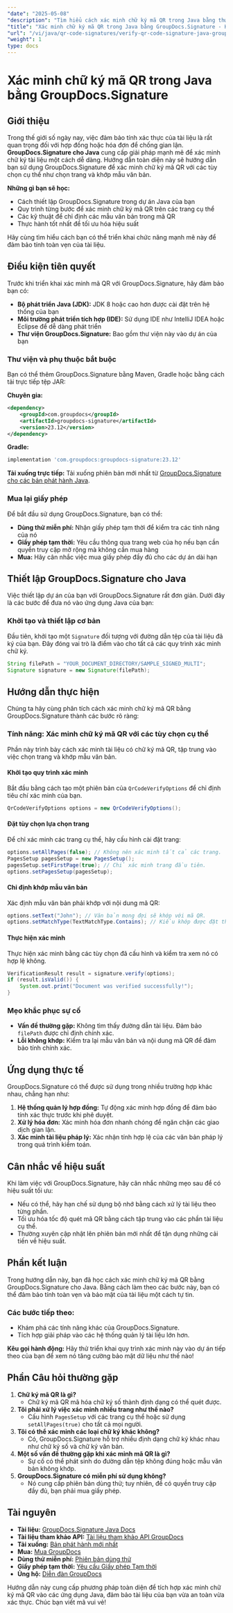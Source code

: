 ```yaml
---
"date": "2025-05-08"
"description": "Tìm hiểu cách xác minh chữ ký mã QR trong Java bằng thư viện GroupDocs.Signature mạnh mẽ. Hướng dẫn này bao gồm thiết lập, các tùy chọn xác minh và các phương pháp hay nhất."
"title": "Xác minh chữ ký mã QR trong Java bằng GroupDocs.Signature - Hướng dẫn toàn diện"
"url": "/vi/java/qr-code-signatures/verify-qr-code-signature-java-groupdocs-signature/"
"weight": 1
type: docs
---
```

# Xác minh chữ ký mã QR trong Java bằng GroupDocs.Signature

## Giới thiệu

Trong thế giới số ngày nay, việc đảm bảo tính xác thực của tài liệu là rất quan trọng đối với hợp đồng hoặc hóa đơn để chống gian lận. **GroupDocs.Signature cho Java** cung cấp giải pháp mạnh mẽ để xác minh chữ ký tài liệu một cách dễ dàng. Hướng dẫn toàn diện này sẽ hướng dẫn bạn sử dụng GroupDocs.Signature để xác minh chữ ký mã QR với các tùy chọn cụ thể như chọn trang và khớp mẫu văn bản.

**Những gì bạn sẽ học:**

- Cách thiết lập GroupDocs.Signature trong dự án Java của bạn
- Quy trình từng bước để xác minh chữ ký mã QR trên các trang cụ thể
- Các kỹ thuật để chỉ định các mẫu văn bản trong mã QR
- Thực hành tốt nhất để tối ưu hóa hiệu suất

Hãy cùng tìm hiểu cách bạn có thể triển khai chức năng mạnh mẽ này để đảm bảo tính toàn vẹn của tài liệu.

## Điều kiện tiên quyết

Trước khi triển khai xác minh mã QR với GroupDocs.Signature, hãy đảm bảo bạn có:

- **Bộ phát triển Java (JDK):** JDK 8 hoặc cao hơn được cài đặt trên hệ thống của bạn
- **Môi trường phát triển tích hợp (IDE):** Sử dụng IDE như IntelliJ IDEA hoặc Eclipse để dễ dàng phát triển
- **Thư viện GroupDocs.Signature:** Bao gồm thư viện này vào dự án của bạn

### Thư viện và phụ thuộc bắt buộc

Bạn có thể thêm GroupDocs.Signature bằng Maven, Gradle hoặc bằng cách tải trực tiếp tệp JAR:

**Chuyên gia:**

```xml
<dependency>
    <groupId>com.groupdocs</groupId>
    <artifactId>groupdocs-signature</artifactId>
    <version>23.12</version>
</dependency>
```

**Gradle:**

```gradle
implementation 'com.groupdocs:groupdocs-signature:23.12'
```

**Tải xuống trực tiếp:** 
Tải xuống phiên bản mới nhất từ [GroupDocs.Signature cho các bản phát hành Java](https://releases.groupdocs.com/signature/java/).

### Mua lại giấy phép

Để bắt đầu sử dụng GroupDocs.Signature, bạn có thể:

- **Dùng thử miễn phí:** Nhận giấy phép tạm thời để kiểm tra các tính năng của nó
- **Giấy phép tạm thời:** Yêu cầu thông qua trang web của họ nếu bạn cần quyền truy cập mở rộng mà không cần mua hàng
- **Mua:** Hãy cân nhắc việc mua giấy phép đầy đủ cho các dự án dài hạn

## Thiết lập GroupDocs.Signature cho Java

Việc thiết lập dự án của bạn với GroupDocs.Signature rất đơn giản. Dưới đây là các bước để đưa nó vào ứng dụng Java của bạn:

### Khởi tạo và thiết lập cơ bản

Đầu tiên, khởi tạo một `Signature` đối tượng với đường dẫn tệp của tài liệu đã ký của bạn. Đây đóng vai trò là điểm vào cho tất cả các quy trình xác minh chữ ký.

```java
String filePath = "YOUR_DOCUMENT_DIRECTORY/SAMPLE_SIGNED_MULTI";
Signature signature = new Signature(filePath);
```

## Hướng dẫn thực hiện

Chúng ta hãy cùng phân tích cách xác minh chữ ký mã QR bằng GroupDocs.Signature thành các bước rõ ràng:

### Tính năng: Xác minh chữ ký mã QR với các tùy chọn cụ thể

Phần này trình bày cách xác minh tài liệu có chữ ký mã QR, tập trung vào việc chọn trang và khớp mẫu văn bản.

#### Khởi tạo quy trình xác minh

Bắt đầu bằng cách tạo một phiên bản của `QrCodeVerifyOptions` để chỉ định tiêu chí xác minh của bạn.

```java
QrCodeVerifyOptions options = new QrCodeVerifyOptions();
```

#### Đặt tùy chọn lựa chọn trang

Để chỉ xác minh các trang cụ thể, hãy cấu hình cài đặt trang:

```java
options.setAllPages(false); // Không nên xác minh tất cả các trang.
PagesSetup pagesSetup = new PagesSetup();
pagesSetup.setFirstPage(true); // Chỉ xác minh trang đầu tiên.
options.setPagesSetup(pagesSetup);
```

#### Chỉ định khớp mẫu văn bản

Xác định mẫu văn bản phải khớp với nội dung mã QR:

```java
options.setText("John"); // Văn bản mong đợi sẽ khớp với mã QR.
options.setMatchType(TextMatchType.Contains); // Kiểu khớp được đặt thành 'Chứa'.
```

#### Thực hiện xác minh

Thực hiện xác minh bằng các tùy chọn đã cấu hình và kiểm tra xem nó có hợp lệ không.

```java
VerificationResult result = signature.verify(options);
if (result.isValid()) {
    System.out.print("Document was verified successfully!");
}
```

### Mẹo khắc phục sự cố

- **Vấn đề thường gặp:** Không tìm thấy đường dẫn tài liệu. Đảm bảo `filePath` được chỉ định chính xác.
- **Lỗi không khớp:** Kiểm tra lại mẫu văn bản và nội dung mã QR để đảm bảo tính chính xác.

## Ứng dụng thực tế

GroupDocs.Signature có thể được sử dụng trong nhiều trường hợp khác nhau, chẳng hạn như:

1. **Hệ thống quản lý hợp đồng:** Tự động xác minh hợp đồng để đảm bảo tính xác thực trước khi phê duyệt.
2. **Xử lý hóa đơn:** Xác minh hóa đơn nhanh chóng để ngăn chặn các giao dịch gian lận.
3. **Xác minh tài liệu pháp lý:** Xác nhận tính hợp lệ của các văn bản pháp lý trong quá trình kiểm toán.

## Cân nhắc về hiệu suất

Khi làm việc với GroupDocs.Signature, hãy cân nhắc những mẹo sau để có hiệu suất tối ưu:

- Nếu có thể, hãy hạn chế sử dụng bộ nhớ bằng cách xử lý tài liệu theo từng phần.
- Tối ưu hóa tốc độ quét mã QR bằng cách tập trung vào các phần tài liệu cụ thể.
- Thường xuyên cập nhật lên phiên bản mới nhất để tận dụng những cải tiến về hiệu suất.

## Phần kết luận

Trong hướng dẫn này, bạn đã học cách xác minh chữ ký mã QR bằng GroupDocs.Signature cho Java. Bằng cách làm theo các bước này, bạn có thể đảm bảo tính toàn vẹn và bảo mật của tài liệu một cách tự tin. 

### Các bước tiếp theo:

- Khám phá các tính năng khác của GroupDocs.Signature.
- Tích hợp giải pháp vào các hệ thống quản lý tài liệu lớn hơn.

**Kêu gọi hành động:** Hãy thử triển khai quy trình xác minh này vào dự án tiếp theo của bạn để xem nó tăng cường bảo mật dữ liệu như thế nào!

## Phần Câu hỏi thường gặp

1. **Chữ ký mã QR là gì?**
   - Chữ ký mã QR mã hóa chữ ký số thành định dạng có thể quét được.
2. **Tôi phải xử lý việc xác minh nhiều trang như thế nào?**
   - Cấu hình `PagesSetup` với các trang cụ thể hoặc sử dụng `setAllPages(true)` cho tất cả mọi người.
3. **Tôi có thể xác minh các loại chữ ký khác không?**
   - Có, GroupDocs.Signature hỗ trợ nhiều định dạng chữ ký khác nhau như chữ ký số và chữ ký văn bản.
4. **Một số vấn đề thường gặp khi xác minh mã QR là gì?**
   - Sự cố có thể phát sinh do đường dẫn tệp không đúng hoặc mẫu văn bản không khớp.
5. **GroupDocs.Signature có miễn phí sử dụng không?**
   - Nó cung cấp phiên bản dùng thử; tuy nhiên, để có quyền truy cập đầy đủ, bạn phải mua giấy phép.

## Tài nguyên

- **Tài liệu:** [GroupDocs.Signature Java Docs](https://docs.groupdocs.com/signature/java/)
- **Tài liệu tham khảo API:** [Tài liệu tham khảo API GroupDocs](https://reference.groupdocs.com/signature/java/)
- **Tải xuống:** [Bản phát hành mới nhất](https://releases.groupdocs.com/signature/java/)
- **Mua:** [Mua GroupDocs](https://purchase.groupdocs.com/buy)
- **Dùng thử miễn phí:** [Phiên bản dùng thử](https://releases.groupdocs.com/signature/java/)
- **Giấy phép tạm thời:** [Yêu cầu Giấy phép Tạm thời](https://purchase.groupdocs.com/temporary-license/)
- **Ủng hộ:** [Diễn đàn GroupDocs](https://forum.groupdocs.com/c/signature/)

Hướng dẫn này cung cấp phương pháp toàn diện để tích hợp xác minh chữ ký mã QR vào các ứng dụng Java, đảm bảo tài liệu của bạn vừa an toàn vừa xác thực. Chúc bạn viết mã vui vẻ!